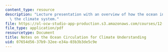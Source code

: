 ```yaml
---
content_type: resource
description: "Lecture presentation with an overview of how the ocean in\uFB02uences\
  \ the climate system."
file: https://ol-ocw-studio-app-production.s3.amazonaws.com/courses/12-842-climate-physics-and-chemistry-fall-2008/07654d5637b932eee34a03b3b3de5c9e_part6.pdf
file_type: application/pdf
resourcetype: Document
title: Notes on the Ocean Circulation for Climate Understanding
uid: 07654d56-37b9-32ee-e34a-03b3b3de5c9e
---
```

